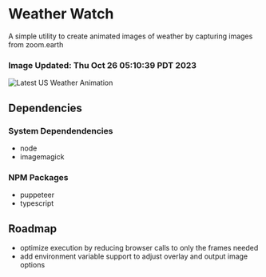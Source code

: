 # Weather Watch

A simple utility to create animated images of weather by capturing images from zoom.earth

### Image Updated: Thu Oct 26 05:10:39 PDT 2023

![Latest US Weather Animation](animations/2023-10-26.webp)

## Dependencies
### System Dependendencies
* node
* imagemagick
### NPM Packages
* puppeteer
* typescript

## Roadmap
* optimize execution by reducing browser calls to only the frames needed
* add environment variable support to adjust overlay and output image options
